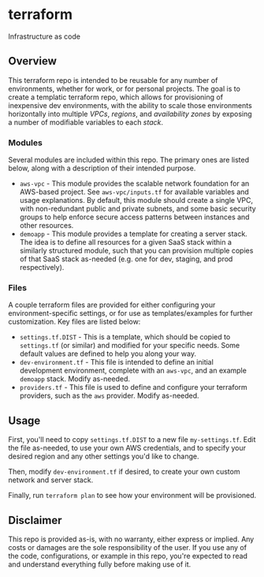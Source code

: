 # terraform
Infrastructure as code

## Overview
This terraform repo is intended to be reusable for any number of environments, whether for work, or for personal projects. The goal is to create a templatic terraform repo, which allows for provisioning of inexpensive dev environments, with the ability to scale those environments horizontally into multiple _VPCs_, _regions_, and _availability zones_ by exposing a number of modifiable variables to each _stack_.

### Modules
Several modules are included within this repo. The primary ones are listed below, along with a description of their intended purpose.

* `aws-vpc` - This module provides the scalable network foundation for an AWS-based project. See `aws-vpc/inputs.tf` for available variables and usage explanations. By default, this module should create a single VPC, with non-redundant public and private subnets, and some basic security groups to help enforce secure access patterns between instances and other resources.
* `demoapp` - This module provides a template for creating a server stack. The idea is to define all resources for a given SaaS stack within a similarly structured module, such that you can provision multiple copies of that SaaS stack as-needed (e.g. one for dev, staging, and prod respectively).

### Files
A couple terraform files are provided for either configuring your environment-specific settings, or for use as templates/examples for further customization. Key files are listed below:

* `settings.tf.DIST` - This is a template, which should be copied to `settings.tf` (or similar) and modified for your specific needs. Some default values are defined to help you along your way.
* `dev-environment.tf` - This file is intended to define an initial development environment, complete with an `aws-vpc`, and an example `demoapp` stack. Modify as-needed.
* `providers.tf` - This file is used to define and configure your terraform providers, such as the `aws` provider. Modify as-needed.

## Usage
First, you'll need to copy `settings.tf.DIST` to a new file `my-settings.tf`. Edit the file as-needed, to use your own AWS credentials, and to specify your desired region and any other settings you'd like to change.

Then, modify `dev-environment.tf` if desired, to create your own custom network and server stack.

Finally, run `terraform plan` to see how your environment will be provisioned.

## Disclaimer
This repo is provided as-is, with no warranty, either express or implied. Any costs or damages are the sole responsibility of the user. If you use any of the code, configurations, or example in this repo, you're expected to read and understand everything fully before making use of it.

